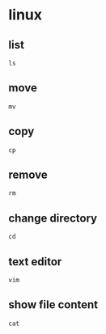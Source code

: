 # linux

## list
```
ls
```
## move
```
mv
```
## copy
```
cp
```
## remove
```
rm
```
## change directory
```
cd
```
## text editor
```
vim
```
## show file content
```
cat
```

